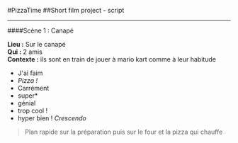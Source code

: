 #PizzaTime
##Short film project - script
***
####Scène 1 : Canapé

**Lieu :** Sur le canapé \
**Qui :** 2 amis \
**Contexte :** ils sont en train de jouer à mario kart comme à leur habitude

- J'ai faim
- *Pizza !*
- Carrément
- super*
- génial
- trop cool !
- hyper bien ! 
*Crescendo*

> Plan rapide sur la préparation puis sur le four et la pizza qui chauffe